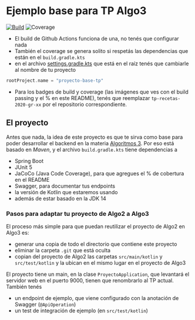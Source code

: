 # Ejemplo base para TP Algo3

[![Build](https://github.com/algo3-unsam/proyecto-base-tp/actions/workflows/build.yml/badge.svg)](https://github.com/GomezLeandro/backend-2023-grupo3/actions/workflows/build.yml) ![Coverage](./.github/badges/jacoco.svg)

- El build de Github Actions funciona de una, no tenés que configurar nada
- También el coverage se genera solito si respetás las dependencias que están en el `build.gradle.kts`
- en el archivo [settings.gradle.kts](./settings.gradle.kts) que está en el raíz tenés que cambiarle al nombre de tu proyecto

```kts
rootProject.name = "proyecto-base-tp"
```

- Para los badges de build y coverage (las imágenes que ves con el build passing y el % en este README), tenés que reemplazar `tp-recetas-2020-gr-xx` por el repositorio correspondiente.

## El proyecto

Antes que nada, la idea de este proyecto es que te sirva como base para poder desarrollar el backend en la materia [Algoritmos 3](https://algo3.uqbar-project.org/). Por eso está basado en _Maven_, y el archivo `build.gradle.kts` tiene dependencias a

- Spring Boot
- JUnit 5
- JaCoCo (Java Code Coverage), para que agregues el % de cobertura en el README
- Swagger, para documentar tus endpoints
- la versión de Kotlin que estaremos usando
- además de estar basado en la JDK 14

### Pasos para adaptar tu proyecto de Algo2 a Algo3

El proceso más simple para que puedan reutilizar el proyecto de Algo2 en Algo3 es:

- generar una copia de todo el directorio que contiene este proyecto
- eliminar la carpeta `.git` que está oculta
- copian del proyecto de Algo2 las carpetas `src/main/kotlin` y `src/test/kotlin` y la ubican en el mismo lugar en el proyecto de Algo3

El proyecto tiene un main, en la clase `ProyectoApplication`, que levantará el servidor web en el puerto 9000, tienen que renombrarlo al TP actual. También tenés

- un endpoint de ejemplo, que viene configurado con la anotación de Swagger (`@ApiOperation`)
- un test de integración de ejemplo (en `src/test/kotlin`)
